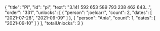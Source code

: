 {
  "title": "Pi",
  "id": "pi",
  "text": "3.141 592 653 589 793 238 462 643…",
  "order": "331",
  "unlocks": [
    {
      "person": "joelcarr",
      "count": 2,
      "dates": [
        "2021-07-28",
        "2021-09-09"
      ]
    },
    {
      "person": "Ania",
      "count": 1,
      "dates": [
        "2021-09-10"
      ]
    }
  ],
  "totalUnlocks": 3
}